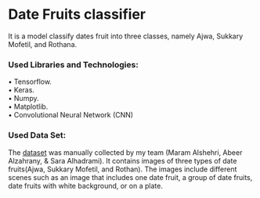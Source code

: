 # Date Fruits classifier
It is a model classify dates fruit into three classes, namely Ajwa, Sukkary Mofetil, and Rothana. 
### Used Libraries and Technologies:
•	Tensorflow.\
•	Keras.\
•	Numpy.\
•	Matplotlib.\
•	Convolutional Neural Network (CNN)

### Used Data Set:
The [dataset](https://bit.ly/DFsDataset) was manually collected by my team (Maram Alshehri, Abeer Alzahrany, & Sara Alhadrami). It contains images of three types of date fruits(Ajwa, Sukkary Mofetil, and Rothan). The images include different scenes such as an image that includes one date fruit, a group of date fruits, date fruits with white background, or on a plate. 
